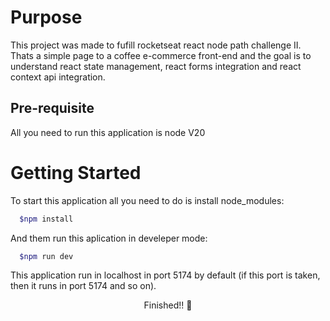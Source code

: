 <h1>Purpose</h1>

This project was made to fufill rocketseat react node path challenge II. Thats a simple page to a coffee e-commerce front-end and the goal is to understand react state management, react forms integration and react context api integration.

<h2>Pre-requisite</h2>

All you need to run this application is node V20

<h1>Getting Started</h1>

To start this application all you need to do is install node_modules:

```bash
  $npm install
```

And them run this aplication in develeper mode:

```bash
  $npm run dev
```

This application run in localhost in port 5174 by default (if this port is taken, then it runs in port 5174 and so on).

<p align="center"> Finished!! 🚀</p>
